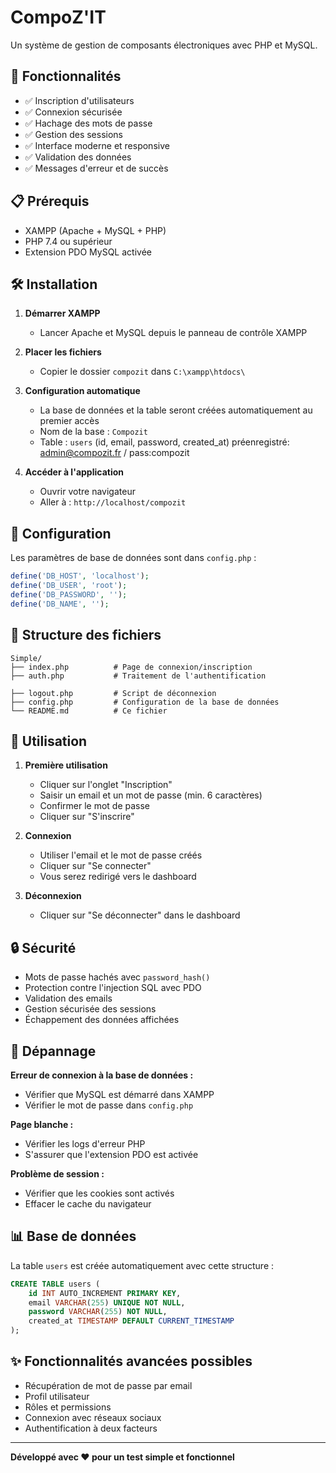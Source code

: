 # CompoZ'IT

Un système de gestion de composants électroniques avec PHP et MySQL.

## 🚀 Fonctionnalités

- ✅ Inscription d'utilisateurs
- ✅ Connexion sécurisée
- ✅ Hachage des mots de passe
- ✅ Gestion des sessions
- ✅ Interface moderne et responsive
- ✅ Validation des données
- ✅ Messages d'erreur et de succès

## 📋 Prérequis

- XAMPP (Apache + MySQL + PHP)
- PHP 7.4 ou supérieur
- Extension PDO MySQL activée

## 🛠️ Installation

1. **Démarrer XAMPP**
   - Lancer Apache et MySQL depuis le panneau de contrôle XAMPP

2. **Placer les fichiers**
   - Copier le dossier `compozit` dans `C:\xampp\htdocs\`

3. **Configuration automatique**
   - La base de données et la table seront créées automatiquement au premier accès
   - Nom de la base : `Compozit`
   - Table : `users` (id, email, password, created_at) préenregistré: admin@compozit.fr / pass:compozit

4. **Accéder à l'application**
   - Ouvrir votre navigateur
   - Aller à : `http://localhost/compozit`

## 🔧 Configuration

Les paramètres de base de données sont dans `config.php` :

```php
define('DB_HOST', 'localhost');
define('DB_USER', 'root');
define('DB_PASSWORD', '');
define('DB_NAME', '');
```

## 📁 Structure des fichiers

```
Simple/
├── index.php          # Page de connexion/inscription
├── auth.php           # Traitement de l'authentification

├── logout.php         # Script de déconnexion
├── config.php         # Configuration de la base de données
└── README.md          # Ce fichier
```

## 🎯 Utilisation

1. **Première utilisation**
   - Cliquer sur l'onglet "Inscription"
   - Saisir un email et un mot de passe (min. 6 caractères)
   - Confirmer le mot de passe
   - Cliquer sur "S'inscrire"

2. **Connexion**
   - Utiliser l'email et le mot de passe créés
   - Cliquer sur "Se connecter"
   - Vous serez redirigé vers le dashboard

3. **Déconnexion**
   - Cliquer sur "Se déconnecter" dans le dashboard

## 🔒 Sécurité

- Mots de passe hachés avec `password_hash()`
- Protection contre l'injection SQL avec PDO
- Validation des emails
- Gestion sécurisée des sessions
- Échappement des données affichées

## 🐛 Dépannage

**Erreur de connexion à la base de données :**
- Vérifier que MySQL est démarré dans XAMPP
- Vérifier le mot de passe dans `config.php`

**Page blanche :**
- Vérifier les logs d'erreur PHP
- S'assurer que l'extension PDO est activée

**Problème de session :**
- Vérifier que les cookies sont activés
- Effacer le cache du navigateur

## 📊 Base de données

La table `users` est créée automatiquement avec cette structure :

```sql
CREATE TABLE users (
    id INT AUTO_INCREMENT PRIMARY KEY,
    email VARCHAR(255) UNIQUE NOT NULL,
    password VARCHAR(255) NOT NULL,
    created_at TIMESTAMP DEFAULT CURRENT_TIMESTAMP
);
```

## ✨ Fonctionnalités avancées possibles

- Récupération de mot de passe par email
- Profil utilisateur
- Rôles et permissions
- Connexion avec réseaux sociaux
- Authentification à deux facteurs

---

**Développé avec ❤️ pour un test simple et fonctionnel**
